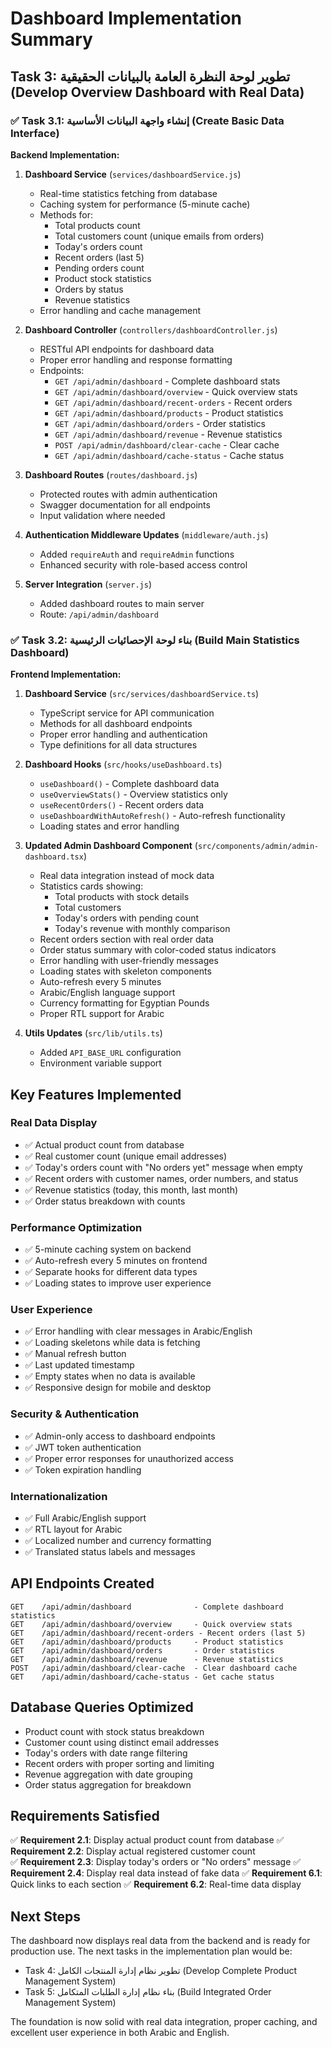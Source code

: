 # Dashboard Implementation Summary

## Task 3: تطوير لوحة النظرة العامة بالبيانات الحقيقية (Develop Overview Dashboard with Real Data)

### ✅ Task 3.1: إنشاء واجهة البيانات الأساسية (Create Basic Data Interface)

**Backend Implementation:**

1. **Dashboard Service** (`services/dashboardService.js`)
   - Real-time statistics fetching from database
   - Caching system for performance (5-minute cache)
   - Methods for:
     - Total products count
     - Total customers count (unique emails from orders)
     - Today's orders count
     - Recent orders (last 5)
     - Pending orders count
     - Product stock statistics
     - Orders by status
     - Revenue statistics
   - Error handling and cache management

2. **Dashboard Controller** (`controllers/dashboardController.js`)
   - RESTful API endpoints for dashboard data
   - Proper error handling and response formatting
   - Endpoints:
     - `GET /api/admin/dashboard` - Complete dashboard stats
     - `GET /api/admin/dashboard/overview` - Quick overview stats
     - `GET /api/admin/dashboard/recent-orders` - Recent orders
     - `GET /api/admin/dashboard/products` - Product statistics
     - `GET /api/admin/dashboard/orders` - Order statistics
     - `GET /api/admin/dashboard/revenue` - Revenue statistics
     - `POST /api/admin/dashboard/clear-cache` - Clear cache
     - `GET /api/admin/dashboard/cache-status` - Cache status

3. **Dashboard Routes** (`routes/dashboard.js`)
   - Protected routes with admin authentication
   - Swagger documentation for all endpoints
   - Input validation where needed

4. **Authentication Middleware Updates** (`middleware/auth.js`)
   - Added `requireAuth` and `requireAdmin` functions
   - Enhanced security with role-based access control

5. **Server Integration** (`server.js`)
   - Added dashboard routes to main server
   - Route: `/api/admin/dashboard`

### ✅ Task 3.2: بناء لوحة الإحصائيات الرئيسية (Build Main Statistics Dashboard)

**Frontend Implementation:**

1. **Dashboard Service** (`src/services/dashboardService.ts`)
   - TypeScript service for API communication
   - Methods for all dashboard endpoints
   - Proper error handling and authentication
   - Type definitions for all data structures

2. **Dashboard Hooks** (`src/hooks/useDashboard.ts`)
   - `useDashboard()` - Complete dashboard data
   - `useOverviewStats()` - Overview statistics only
   - `useRecentOrders()` - Recent orders data
   - `useDashboardWithAutoRefresh()` - Auto-refresh functionality
   - Loading states and error handling

3. **Updated Admin Dashboard Component** (`src/components/admin/admin-dashboard.tsx`)
   - Real data integration instead of mock data
   - Statistics cards showing:
     - Total products with stock details
     - Total customers
     - Today's orders with pending count
     - Today's revenue with monthly comparison
   - Recent orders section with real order data
   - Order status summary with color-coded status indicators
   - Error handling with user-friendly messages
   - Loading states with skeleton components
   - Auto-refresh every 5 minutes
   - Arabic/English language support
   - Currency formatting for Egyptian Pounds
   - Proper RTL support for Arabic

4. **Utils Updates** (`src/lib/utils.ts`)
   - Added `API_BASE_URL` configuration
   - Environment variable support

## Key Features Implemented

### Real Data Display
- ✅ Actual product count from database
- ✅ Real customer count (unique email addresses)
- ✅ Today's orders count with "No orders yet" message when empty
- ✅ Recent orders with customer names, order numbers, and status
- ✅ Revenue statistics (today, this month, last month)
- ✅ Order status breakdown with counts

### Performance Optimization
- ✅ 5-minute caching system on backend
- ✅ Auto-refresh every 5 minutes on frontend
- ✅ Separate hooks for different data types
- ✅ Loading states to improve user experience

### User Experience
- ✅ Error handling with clear messages in Arabic/English
- ✅ Loading skeletons while data is fetching
- ✅ Manual refresh button
- ✅ Last updated timestamp
- ✅ Empty states when no data is available
- ✅ Responsive design for mobile and desktop

### Security & Authentication
- ✅ Admin-only access to dashboard endpoints
- ✅ JWT token authentication
- ✅ Proper error responses for unauthorized access
- ✅ Token expiration handling

### Internationalization
- ✅ Full Arabic/English support
- ✅ RTL layout for Arabic
- ✅ Localized number and currency formatting
- ✅ Translated status labels and messages

## API Endpoints Created

```
GET    /api/admin/dashboard              - Complete dashboard statistics
GET    /api/admin/dashboard/overview     - Quick overview stats
GET    /api/admin/dashboard/recent-orders - Recent orders (last 5)
GET    /api/admin/dashboard/products     - Product statistics
GET    /api/admin/dashboard/orders       - Order statistics  
GET    /api/admin/dashboard/revenue      - Revenue statistics
POST   /api/admin/dashboard/clear-cache  - Clear dashboard cache
GET    /api/admin/dashboard/cache-status - Get cache status
```

## Database Queries Optimized

- Product count with stock status breakdown
- Customer count using distinct email addresses
- Today's orders with date range filtering
- Recent orders with proper sorting and limiting
- Revenue aggregation with date grouping
- Order status aggregation for breakdown

## Requirements Satisfied

✅ **Requirement 2.1**: Display actual product count from database
✅ **Requirement 2.2**: Display actual registered customer count  
✅ **Requirement 2.3**: Display today's orders or "No orders" message
✅ **Requirement 2.4**: Display real data instead of fake data
✅ **Requirement 6.1**: Quick links to each section
✅ **Requirement 6.2**: Real-time data display

## Next Steps

The dashboard now displays real data from the backend and is ready for production use. The next tasks in the implementation plan would be:

- Task 4: تطوير نظام إدارة المنتجات الكامل (Develop Complete Product Management System)
- Task 5: بناء نظام إدارة الطلبات المتكامل (Build Integrated Order Management System)

The foundation is now solid with real data integration, proper caching, and excellent user experience in both Arabic and English.